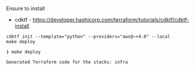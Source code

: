 
Ensure to install
* cdktf - https://developer.hashicorp.com/terraform/tutorials/cdktf/cdktf-install

```
cdktf init --template="python" --providers="aws@~>4.0" --local
make deploy
```

```
❯ make deploy

Generated Terraform code for the stacks: infra

```